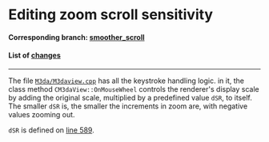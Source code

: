 # Editing zoom scroll sensitivity

#### Corresponding branch: [smoother_scroll](https://github.com/Juliapixel/M3da/tree/smoother_scroll)

#### List of [changes](https://github.com/Juliapixel/M3da/compare/master...smoother_scroll)

-----

The file [`M3da/M3daview.cpp`](/M3da/M3daView.cpp) has all the keystroke handling logic. in it, the class method `CM3daView::OnMouseWheel` controls the renderer's display scale by adding the original scale, multiplied by a predefined value `dSR`, to itself. The smaller `dSR` is, the smaller the increments in zoom are, with negative values zooming out.

`dSR` is defined on [line 589](/M3da/M3daView.cpp#L589).
